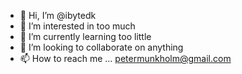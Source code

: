 - 👋 Hi, I’m @ibytedk
- 👀 I’m interested in too much
- 🌱 I’m currently learning too little
- 💞️ I’m looking to collaborate on anything
- 📫 How to reach me ... petermunkholm@gmail.com

<!---
ibytedk/ibytedk is a ✨ special ✨ repository because its `README.md` (this file) appears on your GitHub profile.
You can click the Preview link to take a look at your changes.
--->
